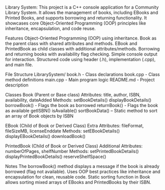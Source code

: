 Library System:
This project is a C++ console application for a Community Library System. It allows the management of books, including EBooks and Printed Books, and supports borrowing and returning functionality.  It showcases core Object-Oriented Programming (OOP) principles like inheritance, encapsulation, and code reuse.

Features
Object-Oriented Programming (OOP) using inheritance. 
Book as the parent class with shared attributes and methods.
EBook and PrintedBook as child classes with additional attributes/methods.
Borrowing and returning books with availability flag checking.
Simple console output for interaction.
Structured code using header (.h), implementation (.cpp), and main file.

File Structure
LibrarySystem/
book.h - Class declarations
book.cpp - Class method definitions
main.cpp - Main program logic
README.md - Project description

Classes
Book (Parent or Base class)
Attributes: title, author, ISBN, availability, dateAdded
Methods:
setBookDetails()
displayBookDetails()
borrowBook() -  Flags the book as borrowed
returnBook() -  Flags the book as available
getISBN()
isAvailable()
sortBookData() – Static method to sort an array of Book objects by ISBN

EBook (Child of Book or Derived Class)
Extra Attributes: fileFormat, fileSizeMB, licenseEnddate
Methods:
setEBookDetails()
displayEBookDetails()
downloadBook()

PrintedBook (Child of Book or Derived Class)
Additional Attributes: numberOfPages, shelfNumber
Methods:
setPrintedBookDetails()
displayPrintedBookDetails()
reserveShelfSpace()

Notes
The borrowBook() method displays a message if the book is already borrowed (flag not available).
Uses OOP best practices like inheritance and encapsulation for clean, reusable code.
Static sorting function in Book allows sorting mixed arrays of EBooks and PrintedBooks by their ISBN.
